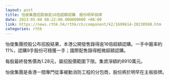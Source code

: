 ```yaml
---
layout: post
title: 怡俊集團招股錄逾16倍超額認購　股份明早掛牌
date: 2023-05-08 08:22:08.000000000 +08:00
link: https://news.rthk.hk/rthk/ch/component/k2/1699614-20230508.htm
categories: rthk
---
```


怡俊集團控股公布招股結果，本港公開發售錄得逾16倍超額認購。一手中籤率約11%，認購9手股份可穩獲一手；國際配售錄得輕微超額認購。

每股最終發售價為1.28元，屬招股價範圍下限。集資淨額約8910萬元。

怡俊集團是香港一間專門從事被動消防工程的分包商，股份將於明早在主板掛牌。
